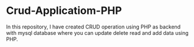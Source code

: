 # Crud-Applicatiom-PHP
In this repository, I have created CRUD operation using PHP as backend with mysql database where you can update delete read and add data using PHP.
